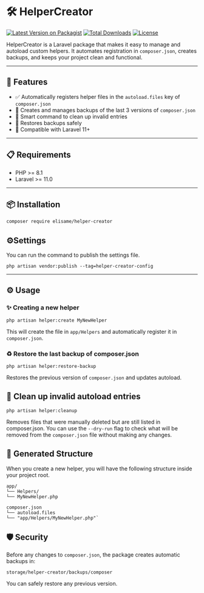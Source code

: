 # 🛠️ HelperCreator

[![Latest Version on Packagist](https://img.shields.io/packagist/v/elisame/helper-creator.svg?style=flat-square)](https://packagist.org/packages/elisame/helper-creator)
[![Total Downloads](https://img.shields.io/packagist/dt/elisame/helper-creator.svg?style=flat-square)](https://packagist.org/packages/elisame/helper-creator)
[![License](https://img.shields.io/packagist/l/elisame/helper-creator.svg?style=flat-square)](https://packagist.org/packages/elisame/helper-creator)

HelperCreator is a Laravel package that makes it easy to manage and autoload custom helpers. It automates registration in `composer.json`, creates backups, and keeps your project clean and functional.

---

## 🚀 Features

-   ✅ Automatically registers helper files in the `autoload.files` key of `composer.json`
-   🧠 Creates and manages backups of the last 3 versions of `composer.json`
-   🧹 Smart command to clean up invalid entries
-   🔄 Restores backups safely
-   🧱 Compatible with Laravel 11+

---

## 📋 Requirements

-   PHP >= 8.1
-   Laravel >= 11.0

---

## 📦 Installation

```bash
composer require elisame/helper-creator
```

## ⚙️Settings

You can run the command to publish the settings file.

```
php artisan vendor:publish --tag=helper-creator-config
```

---

## ⚙️ Usage

### ✨ Creating a new helper

```
php artisan helper:create MyNewHelper
```

This will create the file in `app/Helpers` and automatically register it in `composer.json`.

### ♻️ Restore the last backup of composer.json

```
php artisan helper:restore-backup
```

Restores the previous version of `composer.json` and updates autoload.

## 🧹 Clean up invalid autoload entries

```
php artisan helper:cleanup
```

Removes files that were manually deleted but are still listed in composer.json. You can use the `--dry-run` flag to check what will be removed from the `composer.json` file without making any changes.

## 📁 Generated Structure

When you create a new helper, you will have the following structure inside your project root.

```
app/
└── Helpers/
└── MyNewHelper.php

composer.json
└── autoload.files
└── "app/Helpers/MyNewHelper.php"`
```

## 🛡️ Security

Before any changes to `composer.json`, the package creates automatic backups in:

```
storage/helper-creator/backups/composer
```

You can safely restore any previous version.
